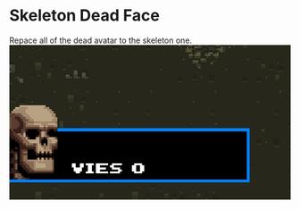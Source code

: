 # Skeleton Dead Face
 Repace all of the dead avatar to the skeleton one.
 ![](.img/showcase.png?raw=true)